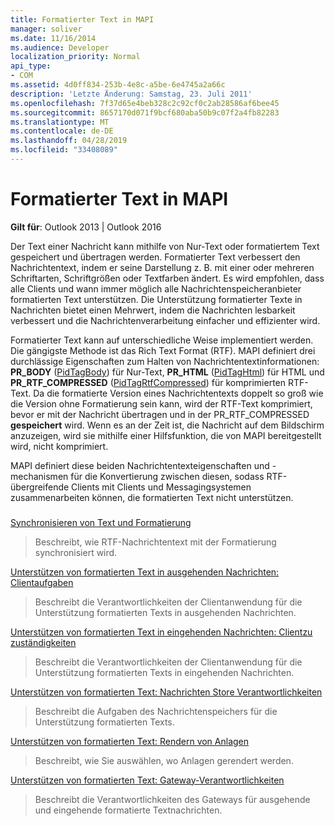 ```yaml
---
title: Formatierter Text in MAPI
manager: soliver
ms.date: 11/16/2014
ms.audience: Developer
localization_priority: Normal
api_type:
- COM
ms.assetid: 4d0ff834-253b-4e8c-a5be-6e4745a2a66c
description: 'Letzte Änderung: Samstag, 23. Juli 2011'
ms.openlocfilehash: 7f37d65e4beb328c2c92cf0c2ab28586af6bee45
ms.sourcegitcommit: 8657170d071f9bcf680aba50b9c07f2a4fb82283
ms.translationtype: MT
ms.contentlocale: de-DE
ms.lasthandoff: 04/28/2019
ms.locfileid: "33408089"
---
```

# <a name="formatted-text-in-mapi"></a>Formatierter Text in MAPI

  
  
**Gilt für**: Outlook 2013 | Outlook 2016 
  
Der Text einer Nachricht kann mithilfe von Nur-Text oder formatiertem Text gespeichert und übertragen werden. Formatierter Text verbessert den Nachrichtentext, indem er seine Darstellung z. B. mit einer oder mehreren Schriftarten, Schriftgrößen oder Textfarben ändert. Es wird empfohlen, dass alle Clients und wann immer möglich alle Nachrichtenspeicheranbieter formatierten Text unterstützen. Die Unterstützung formatierter Texte in Nachrichten bietet einen Mehrwert, indem die Nachrichten lesbarkeit verbessert und die Nachrichtenverarbeitung einfacher und effizienter wird.
  
Formatierter Text kann auf unterschiedliche Weise implementiert werden. Die gängigste Methode ist das Rich Text Format (RTF). MAPI definiert drei durchlässige Eigenschaften zum Halten von Nachrichtentextinformationen: **PR_BODY** ([PidTagBody](pidtagbody-canonical-property.md)) für Nur-Text, **PR_HTML** ([PidTagHtml](pidtaghtml-canonical-property.md)) für HTML und **PR_RTF_COMPRESSED** ([PidTagRtfCompressed](pidtagrtfcompressed-canonical-property.md)) für komprimierten RTF-Text. Da die formatierte Version eines Nachrichtentexts doppelt so groß wie die Version ohne Formatierung sein kann, wird der RTF-Text komprimiert, bevor er mit der Nachricht übertragen und in der PR_RTF_COMPRESSED **gespeichert** wird. Wenn es an der Zeit ist, die Nachricht auf dem Bildschirm anzuzeigen, wird sie mithilfe einer Hilfsfunktion, die von MAPI bereitgestellt wird, nicht komprimiert. 
  
MAPI definiert diese beiden Nachrichtentexteigenschaften und -mechanismen für die Konvertierung zwischen diesen, sodass RTF-übergreifende Clients mit Clients und Messagingsystemen zusammenarbeiten können, die formatierten Text nicht unterstützen.
  
### 

[Synchronisieren von Text und Formatierung](synchronizing-text-and-formatting.md)
  
> Beschreibt, wie RTF-Nachrichtentext mit der Formatierung synchronisiert wird.
    
[Unterstützen von formatierten Text in ausgehenden Nachrichten: Clientaufgaben](supporting-formatted-text-in-outgoing-messages-client-responsibilities.md)
  
> Beschreibt die Verantwortlichkeiten der Clientanwendung für die Unterstützung formatierten Texts in ausgehenden Nachrichten.
    
[Unterstützen von formatierten Text in eingehenden Nachrichten: Clientzu zuständigkeiten](supporting-formatted-text-in-incoming-messages-client-responsibilities.md)
  
> Beschreibt die Verantwortlichkeiten der Clientanwendung für die Unterstützung formatierten Texts in eingehenden Nachrichten.
    
[Unterstützen von formatierten Text: Nachrichten Store Verantwortlichkeiten](supporting-formatted-text-message-store-responsibilities.md)
  
> Beschreibt die Aufgaben des Nachrichtenspeichers für die Unterstützung formatierten Texts.
    
[Unterstützen von formatierten Text: Rendern von Anlagen](supporting-formatted-text-rendering-attachments.md)
  
> Beschreibt, wie Sie auswählen, wo Anlagen gerendert werden.
    
[Unterstützen von formatierten Text: Gateway-Verantwortlichkeiten](supporting-formatted-text-gateway-responsibilities.md)
  
> Beschreibt die Verantwortlichkeiten des Gateways für ausgehende und eingehende formatierte Textnachrichten.
    

